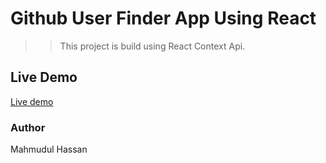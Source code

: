 # Github User Finder App Using React

>> This project is build using React Context Api.

## Live Demo
[Live demo](https://githubfinder5809.netlify.com/)

### Author
Mahmudul Hassan
